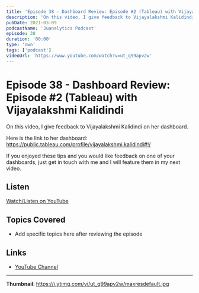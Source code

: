 ```yaml
---
title: 'Episode 38 - Dashboard Review: Episode #2 (Tableau) with Vijayalakshmi Kalidindi'
description: 'On this video, I give feedback to Vijayalakshmi Kalidindi on her dashboard.   Here is the link to her dashboard: https://public.tableau.com/profile/vijayalakshmi.kalidindi#!/  If you enjoyed these tip...'
pubDate: 2021-03-09
podcastName: 'Juanalytics Podcast'
episode: 38
duration: '00:00'
type: 'own'
tags: ['podcast']
videoUrl: 'https://www.youtube.com/watch?v=ut_q99apv2w'
---
```


# Episode 38 - Dashboard Review: Episode #2 (Tableau) with Vijayalakshmi Kalidindi

On this video, I give feedback to Vijayalakshmi Kalidindi on her dashboard. 

Here is the link to her dashboard: https://public.tableau.com/profile/vijayalakshmi.kalidindi#!/

If you enjoyed these tips and you would like feedback on one of your dashboards, just get in touch with me and I will feature them in my next video.

## Listen

[Watch/Listen on YouTube](https://www.youtube.com/watch?v=ut_q99apv2w)

## Topics Covered

- Add specific topics here after reviewing the episode

## Links

- [YouTube Channel](https://www.youtube.com/juanalytics)

---

**Thumbnail**: https://i.ytimg.com/vi/ut_q99apv2w/maxresdefault.jpg
